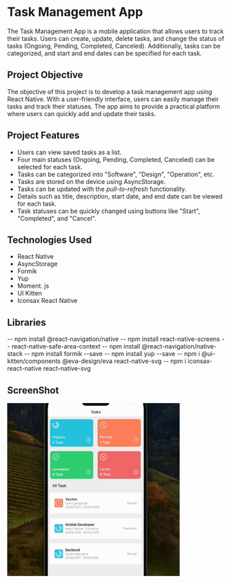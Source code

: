 # Task Management App

The Task Management App is a mobile application that allows users to track their tasks. Users can create, update, delete tasks, and change the status of tasks (Ongoing, Pending, Completed, Canceled). Additionally, tasks can be categorized, and start and end dates can be specified for each task.

## Project Objective

The objective of this project is to develop a task management app using React Native. With a user-friendly interface, users can easily manage their tasks and track their statuses. The app aims to provide a practical platform where users can quickly add and update their tasks.

## Project Features

- Users can view saved tasks as a list.
- Four main statuses (Ongoing, Pending, Completed, Canceled) can be selected for each task.
- Tasks can be categorized into "Software", "Design", "Operation", etc.
- Tasks are stored on the device using AsyncStorage.
- Tasks can be updated with the _pull-to-refresh_ functionality.
- Details such as title, description, start date, and end date can be viewed for each task.
- Task statuses can be quickly changed using buttons like "Start", "Completed", and "Cancel".

## Technologies Used

- React Native
- AsyncStorage
- Formik
- Yup
- Moment. js
- UI Kitten
- Iconsax React Native

## Libraries

-- npm install @react-navigation/native
-- npm install react-native-screens
-- react-native-safe-area-context
-- npm install @react-navigation/native-stack
-- npm install formik --save
-- npm install yup --save
-- npm i @ui-kitten/components @eva-design/eva react-native-svg
-- npm i iconsax-react-native react-native-svg

## ScreenShot

![](./src/assests/mytasks.gif)
